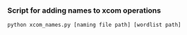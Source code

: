 ### Script for adding names to xcom operations
```
python xcom_names.py [naming file path] [wordlist path]
```
